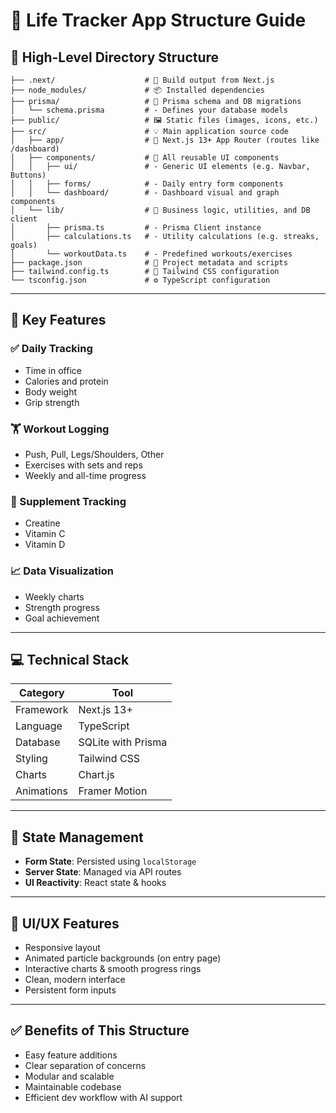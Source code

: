 # 📘 Life Tracker App Structure Guide

## 🌳 High-Level Directory Structure

```text
├── .next/                    # 🔧 Build output from Next.js
├── node_modules/             # 📦 Installed dependencies
├── prisma/                   # 🧬 Prisma schema and DB migrations
│   └── schema.prisma         # - Defines your database models
├── public/                   # 🖼 Static files (images, icons, etc.)
├── src/                      # 💡 Main application source code
│   ├── app/                  # 🚏 Next.js 13+ App Router (routes like /dashboard)
│   ├── components/           # 🧩 All reusable UI components
│   │   ├── ui/               # - Generic UI elements (e.g. Navbar, Buttons)
│   │   ├── forms/            # - Daily entry form components
│   │   └── dashboard/        # - Dashboard visual and graph components
│   └── lib/                  # 🧠 Business logic, utilities, and DB client
│       ├── prisma.ts         # - Prisma Client instance
│       ├── calculations.ts   # - Utility calculations (e.g. streaks, goals)
│       └── workoutData.ts    # - Predefined workouts/exercises
├── package.json              # 📄 Project metadata and scripts
├── tailwind.config.ts        # 🎨 Tailwind CSS configuration
└── tsconfig.json             # ⚙️ TypeScript configuration
```


---

## 🔧 Key Features

### ✅ Daily Tracking
- Time in office  
- Calories and protein  
- Body weight  
- Grip strength  

### 🏋️ Workout Logging
- Push, Pull, Legs/Shoulders, Other  
- Exercises with sets and reps  
- Weekly and all-time progress  

### 💊 Supplement Tracking
- Creatine  
- Vitamin C  
- Vitamin D  

### 📈 Data Visualization
- Weekly charts  
- Strength progress  
- Goal achievement  

---

## 💻 Technical Stack

| Category     | Tool              |
|--------------|-------------------|
| Framework    | Next.js 13+       |
| Language     | TypeScript        |
| Database     | SQLite with Prisma|
| Styling      | Tailwind CSS      |
| Charts       | Chart.js          |
| Animations   | Framer Motion     |

---

## 🔐 State Management

- **Form State**: Persisted using `localStorage`  
- **Server State**: Managed via API routes  
- **UI Reactivity**: React state & hooks  

---

## 🎨 UI/UX Features

- Responsive layout  
- Animated particle backgrounds (on entry page)  
- Interactive charts & smooth progress rings  
- Clean, modern interface  
- Persistent form inputs  

---

## ✅ Benefits of This Structure

- Easy feature additions  
- Clear separation of concerns  
- Modular and scalable  
- Maintainable codebase  
- Efficient dev workflow with AI support  
